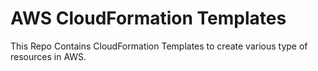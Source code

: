 # AWS CloudFormation Templates
This Repo Contains CloudFormation Templates to create various type of resources in AWS.


